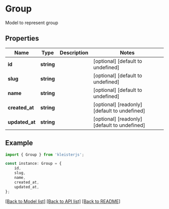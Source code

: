 # Group

Model to represent group

## Properties

Name | Type | Description | Notes
------------ | ------------- | ------------- | -------------
**id** | **string** |  | [optional] [default to undefined]
**slug** | **string** |  | [optional] [default to undefined]
**name** | **string** |  | [optional] [default to undefined]
**created_at** | **string** |  | [optional] [readonly] [default to undefined]
**updated_at** | **string** |  | [optional] [readonly] [default to undefined]

## Example

```typescript
import { Group } from 'kleisterjs';

const instance: Group = {
    id,
    slug,
    name,
    created_at,
    updated_at,
};
```

[[Back to Model list]](../README.md#documentation-for-models) [[Back to API list]](../README.md#documentation-for-api-endpoints) [[Back to README]](../README.md)
